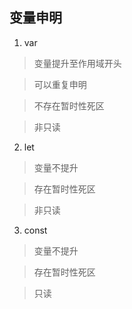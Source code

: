 ## 变量申明

1. var

> 变量提升至作用域开头

> 可以重复申明

> 不存在暂时性死区

> 非只读

2. let

> 变量不提升

> 存在暂时性死区

> 非只读

3. const

> 变量不提升

> 存在暂时性死区

> 只读
